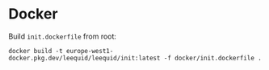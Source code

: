 # Docker

Build `init.dockerfile` from root:
````shell
docker build -t europe-west1-docker.pkg.dev/leequid/leequid/init:latest -f docker/init.dockerfile .
````
